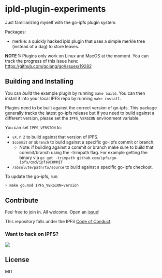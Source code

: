 # ipld-plugin-experiments

Just familiarizing myself with the go-ipfs plugin system.

Packages:

* merkle: a quickly hacked ipld plugin that uses a simple merkle tree (instead of a dag) to store leaves.

**NOTE 1:** Plugins only work on Linux and MacOS at the moment. You can track the progress of this issue here: https://github.com/golang/go/issues/19282

## Building and Installing

You can *build* the example plugin by running `make build`. You can then install it into your local IPFS repo by running `make install`.

Plugins need to be built against the correct version of go-ipfs. This package generally tracks the latest go-ipfs release but if you need to build against a different version, please set the `IPFS_VERSION` environment variable.

You can set `IPFS_VERSION` to:

* `vX.Y.Z` to build against that version of IPFS.
* `$commit` or `$branch` to build against a specific go-ipfs commit or branch.
   * Note: if building against a commit or branch make sure to build that commit/branch using the -trimpath flag. For example getting the binary via `go get -trimpath github.com/ipfs/go-ipfs/cmd/ipfs@COMMIT`
* `/absolute/path/to/source` to build against a specific go-ipfs checkout.

To update the go-ipfs, run:

```bash
> make go.mod IPFS_VERSION=version
```

## Contribute

Feel free to join in. All welcome. Open an [issue](https://github.com/ipfs/go-ipfs-example-plugin/issues)!

This repository falls under the IPFS [Code of Conduct](https://github.com/ipfs/community/blob/master/code-of-conduct.md).

### Want to hack on IPFS?

[![](https://cdn.rawgit.com/jbenet/contribute-ipfs-gif/master/img/contribute.gif)](https://github.com/ipfs/community/blob/master/CONTRIBUTING.md)

## License

MIT
